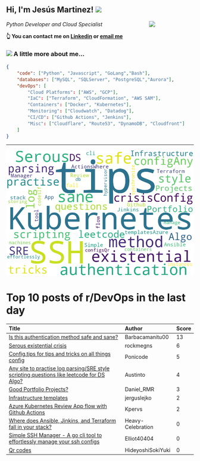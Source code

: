 <!--
**jmartinezl/jmartinezl** is a ✨ _special_ ✨ repository because its `README.md` (this file) appears on your GitHub profile.

Here are some ideas to get you started:

- 🔭 I’m currently working on ...
- 🌱 I’m currently learning ...
- 👯 I’m looking to collaborate on ...
- 🤔 I’m looking for help with ...
- 💬 Ask me about ...
- 📫 How to reach me: ...
- 😄 Pronouns: ...
- ⚡ Fun fact: ...
-->

<h2>Hi, I'm Jesús Martinez! <img src="https://media.giphy.com/media/WUlplcMpOCEmTGBtBW/giphy.gif" width="30"> </h2>
<img align='right' src="https://media.giphy.com/media/NytMLKyiaIh6VH9SPm/giphy.gif" width="120">
<p><em>Python Developer and Cloud Specialist
</em></p>

**👆 You can contact me on [Linkedin](https://www.linkedin.com/in/jes%C3%BAs-martinez-2b7b10104/) or [email me](mailto:jesus.mtz.lorenzo@gmail.com)**

### <img src="https://media.giphy.com/media/VgCDAzcKvsR6OM0uWg/giphy.gif" width="50"> A little more about me...  

```json
{
    "code": ["Python", "Javascript", "GoLang","Bash"],
    "databases": ["MySQL", "SQLServer", "PostgreSQL","Aurora"],
    "devOps": [
        "Cloud Platforms": ["AWS", "GCP"],
        "IaC": ["Terraform", "CloudFormation", "AWS SAM"],
        "Containers": ["Docker", "Kubernetes"],
        "Monitoring": ["Cloudwatch", "Datadog"],
        "CI/CD": ["Github Actions", "Jenkins"],
        "Misc": ["Cloudflare", "Route53", "DynamoDB", "Cloudfront"]
    ]
}
```
---

![Wordcloud](./cloud.png)

# Top 10 posts of r/DevOps in the last day

| Title | Author | Score |
|:---|:---|:---|
| [Is this authentication method safe and sane?](https://www.reddit.com/r/devops/comments/16dqkhu/is_this_authentication_method_safe_and_sane/) | Barbacamanitu00 | 13 |
| [Serous existential crisis](https://www.reddit.com/r/devops/comments/16e27jk/serous_existential_crisis/) | rockmegns | 6 |
| [Config.tips for tips and tricks on all things config](https://www.reddit.com/r/devops/comments/16d8x83/configtips_for_tips_and_tricks_on_all_things/) | Ponicode | 5 |
| [Any site to practise log parsing/SRE style scripting questions like leetcode for DS Algo?](https://www.reddit.com/r/devops/comments/16dkjxd/any_site_to_practise_log_parsingsre_style/) | Austinto | 4 |
| [Good Portfolio Projects?](https://www.reddit.com/r/devops/comments/16d9mpb/good_portfolio_projects/) | Daniel_RMR | 3 |
| [Infrastructure templates](https://www.reddit.com/r/devops/comments/16da5mv/infrastructure_templates/) | jerguslejko | 2 |
| [Azure Kubernetes Review App flow with Github Actions](https://www.reddit.com/r/devops/comments/16db6i1/azure_kubernetes_review_app_flow_with_github/) | Kpervs | 2 |
| [Where does Ansible, Jinkins, and Terraform fall in your stack?](https://www.reddit.com/r/devops/comments/16dmxts/where_does_ansible_jinkins_and_terraform_fall_in/) | Heavy-Celebration | 0 |
| [Simple SSH Manager - A go cli tool to effortlessly manage your ssh configs](https://www.reddit.com/r/devops/comments/16dk490/simple_ssh_manager_a_go_cli_tool_to_effortlessly/) | Elliot40404 | 0 |
| [Qr codes](https://www.reddit.com/r/devops/comments/16dhde7/qr_codes/) | HideyoshiSokiYuki | 0 |

